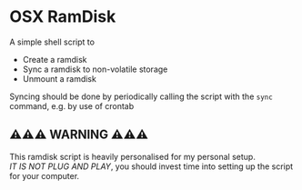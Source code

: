 # OSX RamDisk
A simple shell script to
- Create a ramdisk
- Sync a ramdisk to non-volatile storage
- Unmount a ramdisk

Syncing should be done by periodically calling the script with the `sync` command, e.g. by use of crontab

## :warning::warning::warning: WARNING :warning::warning::warning:
This ramdisk script is heavily personalised for my personal setup.  
*IT IS NOT PLUG AND PLAY*, you should invest time into setting up the script for your computer.

